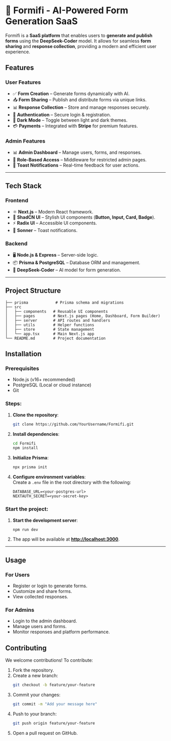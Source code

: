 # 🚀 Formifi - AI-Powered Form Generation SaaS

Formifi is a **SaaS platform** that enables users to **generate and publish forms** using the **DeepSeek-Coder** model. It allows for seamless **form sharing** and **response collection**, providing a modern and efficient user experience.

## Features

### **User Features**
- ✅ **Form Creation** – Generate forms dynamically with AI.
- 📤 **Form Sharing** – Publish and distribute forms via unique links.
- 📊 **Response Collection** – Store and manage responses securely.
- 🔐 **Authentication** – Secure login & registration.
- 🌙 **Dark Mode** – Toggle between light and dark themes.
- 💳 **Payments** – Integrated with **Stripe** for premium features.

### **Admin Features**
- 📊 **Admin Dashboard** – Manage users, forms, and responses.
- 🔑 **Role-Based Access** – Middleware for restricted admin pages.
- 🚀 **Toast Notifications** – Real-time feedback for user actions.

---

## Tech Stack

### **Frontend**
- ⚛️ **Next.js** – Modern React framework.
- 🎨 **ShadCN UI** – Stylish UI components (**Button, Input, Card, Badge**).
- ⚡ **Radix UI** – Accessible UI components.
- 🔔 **Sonner** – Toast notifications.

### **Backend**
- 🖥 **Node.js & Express** – Server-side logic.
- 📦 **Prisma & PostgreSQL** – Database ORM and management.
- 🤖 **DeepSeek-Coder** – AI model for form generation.

---

## Project Structure

```project-directory
├── prisma            # Prisma schema and migrations
├── src
│   ├── components   # Reusable UI components
│   ├── pages        # Next.js pages (Home, Dashboard, Form Builder)
│   ├── server       # API routes and handlers
│   ├── utils        # Helper functions
│   ├── store        # State management
│   └── app.tsx      # Main Next.js app
└── README.md        # Project documentation
```
## Installation

### Prerequisites
 - Node.js (v16+ recommended)
 - PostgreSQL (Local or cloud instance)
 - Git

### Steps:

1. **Clone the repository**:
    ```bash
    git clone https://github.com/YourUsername/Formifi.git
    ```

2. **Install dependencies**:
    ```bash
    cd Formifi
    npm install
    ```

3. **Initialize Prisma**:
    ```bash
    npx prisma init
    ```

4. **Configure environment variables**:  
   Create a `.env` file in the root directory with the following:
    ```env
    DATABASE_URL=<your-postgres-url>
    NEXTAUTH_SECRET=<your-secret-key>
    ```


### Start the project:

1. **Start the development server**:
    ```bash
    npm run dev
    ```
2. The app will be available at **[http://localhost:3000](http://localhost:3000)**.

---

## Usage

### **For Users**
- Register or login to generate forms.
- Customize and share forms.
- View collected responses.

### **For Admins**
- Login to the admin dashboard.
- Manage users and forms.
- Monitor responses and platform performance.


## Contributing

We welcome contributions! To contribute:
1. Fork the repository.
2. Create a new branch:
    ```bash
    git checkout -b feature/your-feature
    ```
3. Commit your changes:
    ```bash
    git commit -m "Add your message here"
    ```
4. Push to your branch:
    ```bash
    git push origin feature/your-feature
    ```
5. Open a pull request on GitHub.
